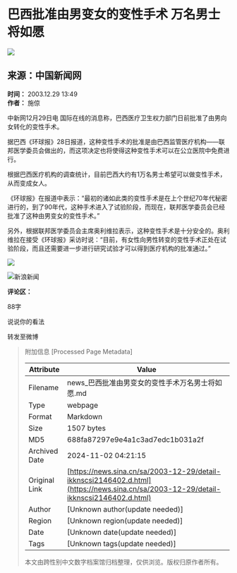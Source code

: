# 巴西批准由男变女的变性手术 万名男士将如愿

![](//n.sinaimg.cn/sinakd10200/360/w180h180/20221208/9a5e-68863e2aa95fcb69c00720aa3d256d64.jpg)

## 来源：中国新闻网  
**时间：** 2003.12.29 13:49  
**作者：** 施倞

中新网12月29日电 国际在线的消息称，巴西医疗卫生权力部门日前批准了由男向女转化的变性手术。

据巴西《环球报》28日报道，这种变性手术的批准是由巴西监管医疗机构——联邦医学委员会做出的，而这项决定也将使得这种变性手术可以在公立医院中免费进行。

根据巴西医疗机构的调查统计，目前巴西大约有1万名男士希望可以做变性手术，从而变成女人。

《环球报》在报道中表示：“最初的诸如此类的变性手术是在上个世纪70年代秘密进行的，到了90年代，这种手术进入了试验阶段，而现在，联邦医学委员会已经批准了这种由男变女的变性手术。”

另外，根据联邦医学委员会主席奥利维拉表示，这种变性手术是十分安全的。奥利维拉在接受《环球报》采访时说：“目前，有女性向男性转变的变性手术正处在试验阶段，而且还需要进一步进行研究试验才可以得到医疗机构的批准通过。”

![](//n.sinaimg.cn/default/2fb77759/20151125/320X320.png)

![新浪新闻](https://n.sinaimg.cn/default/80905340/20200331/sinalogo.png)

**评论区：**

88字

说说你的看法

转发至微博

> 附加信息 [Processed Page Metadata]
>
> | Attribute       | Value                                  |
> |-----------------|----------------------------------------|
> | Filename        | news_巴西批准由男变女的变性手术万名男士将如愿.md                             |
> | Type            | webpage                                 |
> | Format          | Markdown                               |
> | Size            | 1507 bytes                           |
> | MD5             | 688fa87297e9e4a1c3ad7edc1b031a2f                                  |
> | Archived Date   | 2024-11-02 04:21:15                             |
> | Original Link   | [https://news.sina.cn/sa/2003-12-29/detail-ikknscsi2146402.d.html](https://news.sina.cn/sa/2003-12-29/detail-ikknscsi2146402.d.html)                         |
> | Author          | [Unknown author(update needed)]                              |
> | Region          | [Unknown region(update needed)]                              |
> | Date            | [Unknown date(update needed)]                                 |
> | Tags            | [Unknown tags(update needed)]                                 |
>
> 本文由跨性别中文数字档案馆归档整理，仅供浏览。版权归原作者所有。
>